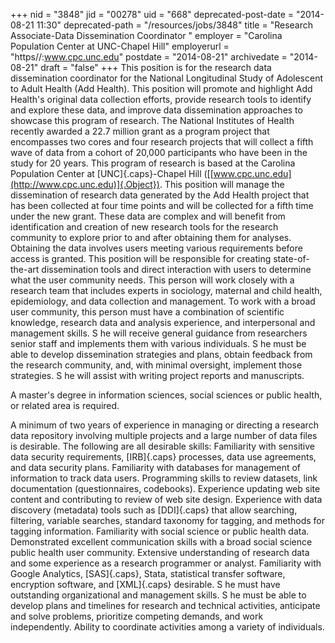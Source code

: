 +++
nid = "3848"
jid = "00278"
uid = "668"
deprecated-post-date = "2014-08-21 11:30"
deprecated-path = "/resources/jobs/3848"
title = "Research Associate-Data Dissemination Coordinator "
employer = "Carolina Population Center at UNC-Chapel Hill"
employerurl = "https//:www.cpc.unc.edu"
postdate = "2014-08-21"
archivedate = "2014-08-21"
draft = "false"
+++
This position is for the research data dissemination coordinator for the
National Longitudinal Study of Adolescent to Adult Health (Add Health).
This position will promote and highlight Add Health's original data
collection efforts, provide research tools to identify and explore these
data, and improve data dissemination approaches to showcase this program
of research. The National Institutes of Health recently awarded a 22.7
million grant as a program project that encompasses two cores and four
research projects that will collect a fifth wave of data from a cohort
of 20,000 participants who have been in the study for 20 years. This
program of research is based at the Carolina Population Center at
[UNC]{.caps}-Chapel Hill
([[www.cpc.unc.edu](http://www.cpc.unc.edu)]{.Object}). This position
will manage the dissemination of research data generated by the Add
Health project that has been collected at four time points and will be
collected for a fifth time under the new grant. These data are complex
and will benefit from identification and creation of new research tools
for the research community to explore prior to and after obtaining them
for analyses. Obtaining the data involves users meeting various
requirements before access is granted. This position will be responsible
for creating state-of-the-art dissemination tools and direct interaction
with users to determine what the user community needs. This person will
work closely with a research team that includes experts in sociology,
maternal and child health, epidemiology, and data collection and
management. To work with a broad user community, this person must have a
combination of scientific knowledge, research data and analysis
experience, and interpersonal and management skills. S he will receive
general guidance from researchers senior staff and implements them with
various individuals. S he must be able to develop dissemination
strategies and plans, obtain feedback from the research community, and,
with minimal oversight, implement those strategies. S he will assist
with writing project reports and manuscripts.
  
A master's degree in information sciences, social sciences or public
health, or related area is required.

A minimum of two years of experience in managing or directing a research
data repository involving multiple projects and a large number of data
files is desirable. The following are all desirable skills: Familiarity
with sensitive data security requirements, [IRB]{.caps} processes, data
use agreements, and data security plans. Familiarity with databases for
management of information to track data users. Programming skills to
review datasets, link documentation (questionnaires, codebooks).
Experience updating web site content and contributing to review of web
site design. Experience with data discovery (metadata) tools such as
[DDI]{.caps} that allow searching, filtering, variable searches,
standard taxonomy for tagging, and methods for tagging information.
Familiarity with social science or public health data. Demonstrated
excellent communication skills with a broad social science public health
user community. Extensive understanding of research data and some
experience as a research programmer or analyst. Familiarity with Google
Analytics, [SAS]{.caps}, Stata, statistical transfer software,
encryption software, and [XML]{.caps} desirable. S he must have
outstanding organizational and management skills. S he must be able to
develop plans and timelines for research and technical activities,
anticipate and solve problems, prioritize competing demands, and work
independently. Ability to coordinate activities among a variety of
individuals.
